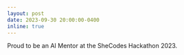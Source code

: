 ```yaml
---
layout: post
date: 2023-09-30 20:00:00-0400
inline: true
---
```

Proud to be an AI Mentor at the SheCodes Hackathon 2023.

